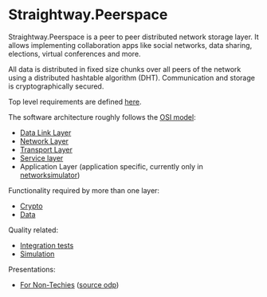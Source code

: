 # Straightway.Peerspace

Straightway.Peerspace is a peer to peer distributed network storage layer. It allows implementing
collaboration apps like social networks, data sharing, elections, virtual conferences and more.

All data is distributed in fixed size chunks over all peers of the network using a distributed
hashtable algorithm (DHT). Communication and storage is cryptographically secured.

Top level requirements are defined [here](Requirements.md).

The software architecture roughly follows the [OSI model](https://en.wikipedia.org/wiki/OSI_model):
 * [Data Link Layer](datalink/README.md)
 * [Network Layer](network/README.md)
 * [Transport Layer](transport/README.md)
 * [Service layer](services/README.md)
 * Application Layer (application specific, currently only in
   [networksimulator](networksimulator/src/main/kotlin/straightway/peerspace/networksimulator/activities))

Functionality required by more than one layer:

 * [Crypto](crypto/README.md)
 * [Data](data/README.md)
 
 Quality related:
 
 * [Integration tests](integrationtest/README.md)
 * [Simulation](networksimulator/README.md)

Presentations:
 * [For Non-Techies](documentation/StraightwayForNonTechies.pdf)
   ([source odp](documentation/StraightwayForNonTechies.odp))